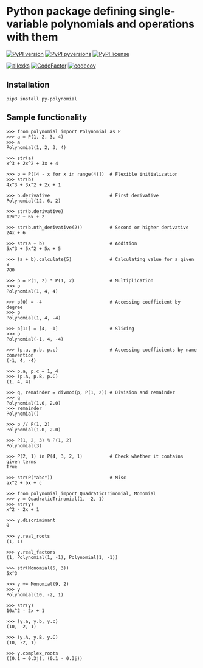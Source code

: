 # Python package defining single-variable polynomials and operations with them

[![PyPI version](https://badge.fury.io/py/py-polynomial.svg)](https://badge.fury.io/py/py-polynomial)
[![PyPI pyversions](https://img.shields.io/pypi/pyversions/py-polynomial.svg)](https://pypi.python.org/pypi/py-polynomial/)
[![PyPI license](https://img.shields.io/pypi/l/py-polynomial.svg)](https://pypi.python.org/pypi/py-polynomial/)

[![allexks](https://circleci.com/gh/allexks/py-polynomial.svg?style=svg)](https://circleci.com/gh/allexks/py-polynomial)
[![CodeFactor](https://www.codefactor.io/repository/github/allexks/py-polynomial/badge)](https://www.codefactor.io/repository/github/allexks/py-polynomial)
[![codecov](https://codecov.io/gh/allexks/py-polynomial/branch/master/graph/badge.svg)](https://codecov.io/gh/allexks/py-polynomial)

## Installation
`pip3 install py-polynomial`

## Sample functionality
``` pycon
>>> from polynomial import Polynomial as P
>>> a = P(1, 2, 3, 4)
>>> a
Polynomial(1, 2, 3, 4)

>>> str(a)
x^3 + 2x^2 + 3x + 4

>>> b = P([4 - x for x in range(4)])  # Flexible initialization
>>> str(b)
4x^3 + 3x^2 + 2x + 1

>>> b.derivative                      # First derivative
Polynomial(12, 6, 2)

>>> str(b.derivative)
12x^2 + 6x + 2

>>> str(b.nth_derivative(2))          # Second or higher derivative
24x + 6

>>> str(a + b)                        # Addition
5x^3 + 5x^2 + 5x + 5

>>> (a + b).calculate(5)              # Calculating value for a given x
780

>>> p = P(1, 2) * P(1, 2)             # Multiplication
>>> p
Polynomial(1, 4, 4)

>>> p[0] = -4                         # Accessing coefficient by degree
>>> p
Polynomial(1, 4, -4)

>>> p[1:] = [4, -1]                   # Slicing
>>> p
Polynomial(-1, 4, -4)

>>> (p.a, p.b, p.c)                   # Accessing coefficients by name convention
(-1, 4, -4)

>>> p.a, p.c = 1, 4
>>> (p.A, p.B, p.C)
(1, 4, 4)

>>> q, remainder = divmod(p, P(1, 2)) # Division and remainder
>>> q
Polynomial(1.0, 2.0)
>>> remainder
Polynomial()

>>> p // P(1, 2)
Polynomial(1.0, 2.0)

>>> P(1, 2, 3) % P(1, 2)
Polynomial(3)

>>> P(2, 1) in P(4, 3, 2, 1)          # Check whether it contains given terms
True

>>> str(P("abc"))                     # Misc
ax^2 + bx + c
```

``` pycon
>>> from polynomial import QuadraticTrinomial, Monomial
>>> y = QuadraticTrinomial(1, -2, 1)
>>> str(y)
x^2 - 2x + 1

>>> y.discriminant
0

>>> y.real_roots
(1, 1)

>>> y.real_factors
(1, Polynomial(1, -1), Polynomial(1, -1))

>>> str(Monomial(5, 3))
5x^3

>>> y += Monomial(9, 2)
>>> y
Polynomial(10, -2, 1)

>>> str(y)
10x^2 - 2x + 1

>>> (y.a, y.b, y.c)
(10, -2, 1)

>>> (y.A, y.B, y.C)
(10, -2, 1)

>>> y.complex_roots
((0.1 + 0.3j), (0.1 - 0.3j))
```
